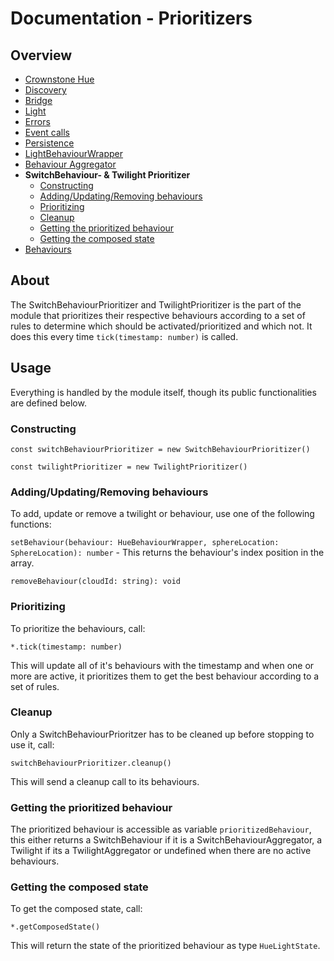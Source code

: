 # Documentation - Prioritizers
## Overview
 - [Crownstone Hue](/documentation/CrownstoneHue.md)
 - [Discovery](/documentation/Discovery.md)
 - [Bridge](/documentation/Bridge.md)
 - [Light](/documentation/Light.md)
 - [Errors](/documentation/Errors.md)
 - [Event calls](/documentation/EventCalls.md)
 - [Persistence](/documentation/Persistence.md)
 - [LightBehaviourWrapper](/documentation/LightBehaviourWrapper.md)
 - [Behaviour Aggregator](/documentation/BehaviourAggregator.md)
 - **SwitchBehaviour- & Twilight Prioritizer**
   - [Constructing](#constructing)
   - [Adding/Updating/Removing behaviours](#addingupdatingremoving-behaviours)
   - [Prioritizing](#prioritizing)
   - [Cleanup](#cleanup)
   - [Getting the prioritized behaviour](#getting-the-prioritized-behaviour)
   - [Getting the composed state](#getting-the-composed-state)
 - [Behaviours](/documentation/Behaviours.md)

## About
The SwitchBehaviourPrioritizer and TwilightPrioritizer is the part of the module that prioritizes their respective behaviours according to a set of rules to determine which should be activated/prioritized and which not. It does this every time  `tick(timestamp: number)` is called.

## Usage
Everything is handled by the module itself, though its public functionalities are defined below.
### Constructing
`const switchBehaviourPrioritizer = new SwitchBehaviourPrioritizer()`

`const twilightPrioritizer = new TwilightPrioritizer()`

### Adding/Updating/Removing behaviours
To add, update or remove a twilight or behaviour, use one of the following functions:

`setBehaviour(behaviour: HueBehaviourWrapper, sphereLocation: SphereLocation): number` - This returns the behaviour's index position in the array.

`removeBehaviour(cloudId: string): void` 

### Prioritizing
To prioritize the behaviours, call:

`*.tick(timestamp: number)`

This will update all of it's behaviours with the timestamp and when one or more are active, it prioritizes them to get the best behaviour according to a set of rules.
   
### Cleanup
Only a SwitchBehaviourPrioritzer has to be cleaned up before stopping to use it, call:

`switchBehaviourPrioritizer.cleanup()`

This will send a cleanup call to its behaviours.

### Getting the prioritized behaviour
The prioritized behaviour is accessible as variable `prioritizedBehaviour`, this either returns a SwitchBehaviour if it is a SwitchBehaviourAggregator, a Twilight if its a TwilightAggregator or undefined when there are no active behaviours. 

### Getting the composed state
To get the composed state, call:

`*.getComposedState()`

This will return the state of the prioritized behaviour as type `HueLightState`.